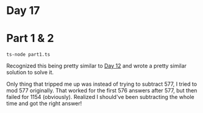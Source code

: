 # Day 17

# Part 1 & 2

    ts-node part1.ts
    
Recognized this being pretty similar to [Day 12](https://github.com/jdk2pq/adventOfCode2018/tree/master/day12) and wrote a pretty similar solution to solve it.

Only thing that tripped me up was instead of trying to subtract 577, I tried to mod 577 originally. That worked for the first 576 answers after 577, but then failed for 1154 (obviously). Realized I should've been subtracting the whole time and got the right answer!